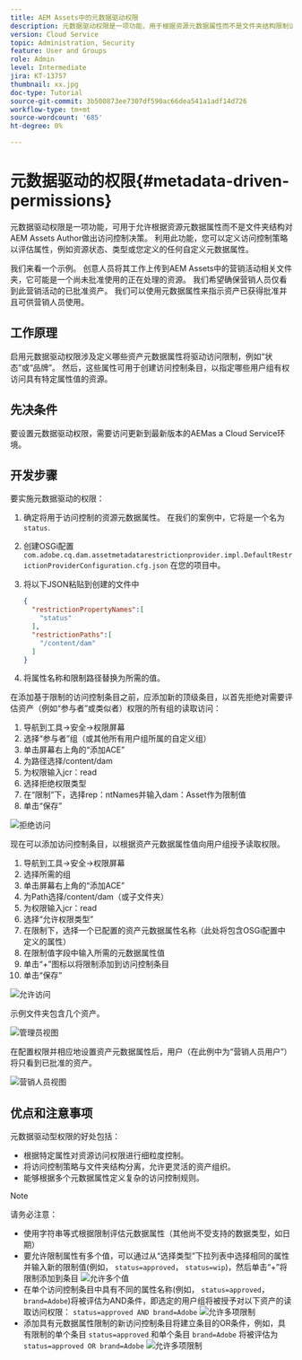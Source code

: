 ```yaml
---
title: AEM Assets中的元数据驱动权限
description: 元数据驱动权限是一项功能，用于根据资源元数据属性而不是文件夹结构限制访问。
version: Cloud Service
topic: Administration, Security
feature: User and Groups
role: Admin
level: Intermediate
jira: KT-13757
thumbnail: xx.jpg
doc-type: Tutorial
source-git-commit: 3b500873ee7307df590ac66dea541a1adf14d726
workflow-type: tm+mt
source-wordcount: '685'
ht-degree: 0%

---
```


# 元数据驱动的权限{#metadata-driven-permissions}

元数据驱动权限是一项功能，可用于允许根据资源元数据属性而不是文件夹结构对AEM Assets Author做出访问控制决策。 利用此功能，您可以定义访问控制策略以评估属性，例如资源状态、类型或您定义的任何自定义元数据属性。

我们来看一个示例。 创意人员将其工作上传到AEM Assets中的营销活动相关文件夹，它可能是一个尚未批准使用的正在处理的资源。 我们希望确保营销人员仅看到此营销活动的已批准资产。 我们可以使用元数据属性来指示资产已获得批准并且可供营销人员使用。

## 工作原理

启用元数据驱动权限涉及定义哪些资产元数据属性将驱动访问限制，例如“状态”或“品牌”。 然后，这些属性可用于创建访问控制条目，以指定哪些用户组有权访问具有特定属性值的资源。

## 先决条件

要设置元数据驱动权限，需要访问更新到最新版本的AEMas a Cloud Service环境。


## 开发步骤

要实施元数据驱动的权限：

1. 确定将用于访问控制的资源元数据属性。 在我们的案例中，它将是一个名为 `status`.
1. 创建OSGi配置 `com.adobe.cq.dam.assetmetadatarestrictionprovider.impl.DefaultRestrictionProviderConfiguration.cfg.json` 在您的项目中。
1. 将以下JSON粘贴到创建的文件中

   ```json
   {
     "restrictionPropertyNames":[
       "status"
     ],
     "restrictionPaths":[
       "/content/dam"
     ]
   }
   ```

1. 将属性名称和限制路径替换为所需的值。


在添加基于限制的访问控制条目之前，应添加新的顶级条目，以首先拒绝对需要评估资产（例如“参与者”或类似者）权限的所有组的读取访问：

1. 导航到工具→安全→权限屏幕
1. 选择“参与者”组（或其他所有用户组所属的自定义组）
1. 单击屏幕右上角的“添加ACE”
1. 为路径选择/content/dam
1. 为权限输入jcr：read
1. 选择拒绝权限类型
1. 在“限制”下，选择rep：ntNames并输入dam：Asset作为限制值
1. 单击“保存”

![拒绝访问](./assets/metadata-driven-permissions/deny-access.png)

现在可以添加访问控制条目，以根据资产元数据属性值向用户组授予读取权限。

1. 导航到工具→安全→权限屏幕
1. 选择所需的组
1. 单击屏幕右上角的“添加ACE”
1. 为Path选择/content/dam（或子文件夹）
1. 为权限输入jcr：read
1. 选择“允许权限类型”
1. 在限制下，选择一个已配置的资产元数据属性名称（此处将包含OSGi配置中定义的属性）
1. 在限制值字段中输入所需的元数据属性值
1. 单击“+”图标以将限制添加到访问控制条目
1. 单击“保存”

![允许访问](./assets/metadata-driven-permissions/allow-access.png)

示例文件夹包含几个资产。

![管理员视图](./assets/metadata-driven-permissions/admin-view.png)

在配置权限并相应地设置资产元数据属性后，用户（在此例中为“营销人员用户”）将只看到已批准的资产。

![营销人员视图](./assets/metadata-driven-permissions/marketeer-view.png)

## 优点和注意事项

元数据驱动型权限的好处包括：

- 根据特定属性对资源访问权限进行细粒度控制。
- 将访问控制策略与文件夹结构分离，允许更灵活的资产组织。
- 能够根据多个元数据属性定义复杂的访问控制规则。

>[!NOTE]
>
> 请务必注意：
> 
> - 使用字符串等式根据限制评估元数据属性（其他尚不受支持的数据类型，如日期）
> - 要允许限制属性有多个值，可以通过从“选择类型”下拉列表中选择相同的属性并输入新的限制值(例如， `status=approved`， `status=wip`)，然后单击“+”将限制添加到条目
> ![允许多个值](./assets/metadata-driven-permissions/allow-multiple-values.png)
> - 在单个访问控制条目中具有不同的属性名称(例如， `status=approved`， `brand=Adobe`)将被评估为AND条件，即选定的用户组将被授予对以下资产的读取访问权限： `status=approved AND brand=Adobe`
> ![允许多项限制](./assets/metadata-driven-permissions/allow-multiple-restrictions.png)
> - 添加具有元数据属性限制的新访问控制条目将建立条目的OR条件，例如，具有限制的单个条目 `status=approved` 和单个条目 `brand=Adobe` 将被评估为 `status=approved OR brand=Adobe`
> ![允许多项限制](./assets/metadata-driven-permissions/allow-multiple-aces.png)
